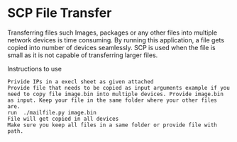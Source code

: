 # SCP File Transfer
Transferring files such Images, packages or any other files into multiple network devices is time consuming. By running this application, a file gets copied into number of devices seamlessly. SCP is used when the file is small as it is not capable of transferring larger files.
  
  Instructions to use 
	
    Privide IPs in a execl sheet as given attached
    Provide file that needs to be copied as input arguments example if you need to copy file image.bin into multiple devices. Provide image.bin as input. Keep your file in the same folder where your other files are.
    run  ./mailfile.py image.bin
    File will get copied in all devices
    Make sure you keep all files in a same folder or provide file with path.
